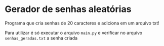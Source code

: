 # Gerador de senhas aleatórias
Programa que cria senhas de 20 caracteres e adiciona em um arquivo txt!

Para utilizar é só executar o arquivo `main.py` e verificar no arquivo `senhas_geradas.txt` a senha criada
